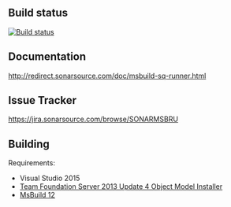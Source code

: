 ## Build status
[![Build status](https://ci.appveyor.com/api/projects/status/ik8mfx97hnvkhjfm/branch/master?svg=true)](https://ci.appveyor.com/project/SonarSource/sonar-scanner-msbuild/branch/master)

## Documentation

http://redirect.sonarsource.com/doc/msbuild-sq-runner.html

## Issue Tracker

https://jira.sonarsource.com/browse/SONARMSBRU

## Building

Requirements:

- Visual Studio 2015
- [Team Foundation Server 2013 Update 4 Object Model Installer](https://visualstudiogallery.msdn.microsoft.com/19311823-5262-4e63-a586-2283384ae3bf)
- [MsBuild 12](https://www.microsoft.com/en-us/download/confirmation.aspx?id=40760)
